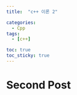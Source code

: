 ```yaml
---
title:  "c++ 이론 2" 

categories:
  - Cpp
tags:
  - [c++]

toc: true
toc_sticky: true
---
```


# Second Post